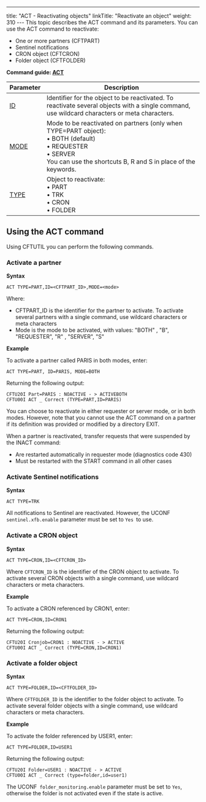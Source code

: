 ---
title: "ACT  - Reactivating objects"
linkTitle: "Reactivate an object"
weight: 310
--- This topic describes the ACT command and its parameters. You can use
the ACT command to reactivate:

- One or more partners (CFTPART)
- Sentinel notifications
- CRON object (CFTCRON)
- Folder object (CFTFOLDER)

****Command guide: [ACT](../../../../c_intro_userinterfaces/command_summary#ACT)****

| Parameter | Description |
| --- | --- |
| [ID](../../../../c_intro_userinterfaces/command_summary/parameter_intro/id)  | Identifier for the object to be reactivated. To reactivate several objects with a single command, use wildcard characters or meta characters. |
| [MODE](../../../../c_intro_userinterfaces/command_summary/parameter_intro/mode) | Mode to be reactivated on partners (only when TYPE=PART object):<br/> • BOTH (default)<br/> • REQUESTER<br/> • SERVER<br/> You can use the shortcuts B, R and S in place of the keywords. |
| [TYPE](../../../../c_intro_userinterfaces/command_summary/parameter_intro/type)  | Object to reactivate:<br/> • PART<br/> • TRK<br/> • CRON<br/> • FOLDER |

## Using the ACT command

Using CFTUTIL you can perform the following commands.

### Activate a partner

****Syntax****

```
ACT TYPE=PART,ID=<CFTPART_ID>,MODE=<mode>
```

Where:

- CFTPART_ID is the identifier for the partner to activate. To activate several partners with a single command, use wildcard characters or meta characters
- Mode is the mode to be activated, with values: "BOTH" , "B", "REQUESTER", "R" , "SERVER", "S"

****Example****

To activate a partner called PARIS in both modes, enter:

```
ACT TYPE=PART, ID=PARIS, MODE=BOTH
```

Returning the following output:

```
CFTU20I Part=PARIS : NOACTIVE - > ACTIVEBOTH
CFTU00I ACT _ Correct (TYPE=PART,ID=PARIS)
```

You can choose to reactivate in either requester or server mode, or
in both modes. However, note that you cannot use the ACT command on a partner if its definition was
provided or modified by a directory EXIT.

When a partner is reactivated, transfer requests that were suspended
by the INACT command:

- Are restarted automatically
    in requester mode (diagnostics code 430)
- Must be restarted
    with the START command in all other cases

### Activate Sentinel notifications

****Syntax****

```
ACT TYPE=TRK
```

All notifications to Sentinel are reactivated. However, the UCONF` sentinel.xfb.enable` parameter must be set to `Yes `to use.

### Activate a CRON object

****Syntax****

```
ACT TYPE=CRON,ID=<CFTCRON_ID>
```

Where `CFTCRON_ID` is the identifier of the CRON object to activate. To activate several CRON objects with a single command, use wildcard characters or meta characters.

****Example****

To activate a CRON referenced by CRON1, enter:

```
ACT TYPE=CRON,ID=CRON1
```

Returning the following output:

```
CFTU20I Cronjob=CRON1 : NOACTIVE - > ACTIVE
CFTU00I ACT _ Correct (TYPE=CRON,ID=CRON1)
```

### Activate a folder object

****Syntax****

```
ACT TYPE=FOLDER,ID=<CFTFOLDER_ID>
```

Where `CFTFOLDER_ID` is the identifier to the folder object to activate. To activate several folder objects with a single command, use wildcard characters or meta characters.

****Example****

To activate the folder referenced by USER1, enter:

```
ACT TYPE=FOLDER,ID=USER1
```

Returning the following output:

```
CFTU20I Folder=USER1 : NOACTIVE - > ACTIVE
CFTU00I ACT _ Correct (type=folder,id=user1)
```

The UCONF` folder_monitoring.enable` parameter must be set to `Yes`, otherwise the folder is not activated even if the state is active.
